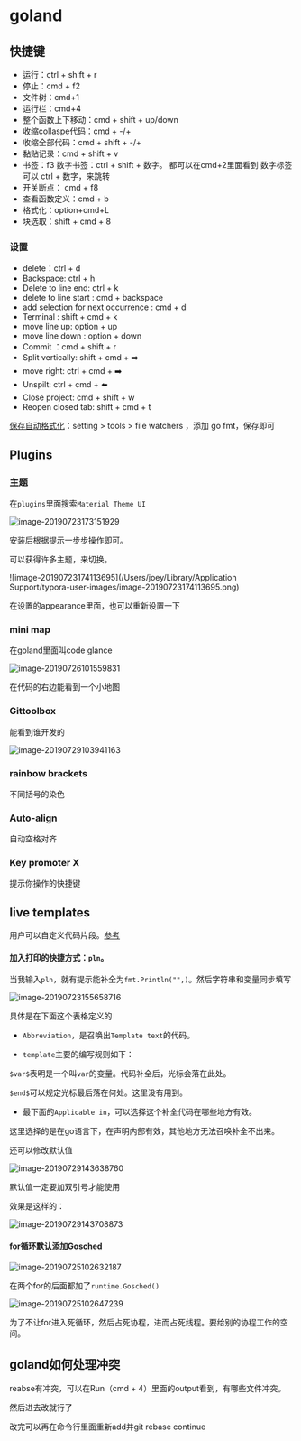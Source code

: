 # goland

## 快捷键

- 运行：ctrl + shift + r
- 停止：cmd + f2
- 文件树：cmd+1
- 运行栏：cmd+4
- 整个函数上下移动：cmd + shift + up/down
- 收缩collaspe代码：cmd + -/+
- 收缩全部代码：cmd + shift + -/+
- 黏贴记录：cmd + shift + v
- 书签：f3
  数字书签：ctrl + shift + 数字。
  都可以在cmd+2里面看到
  数字标签可以 ctrl + 数字，来跳转
- 开关断点： cmd + f8
- 查看函数定义：cmd + b
- 格式化：option+cmd+L
- 块选取：shift + cmd + 8

### 设置

- delete：ctrl + d
- Backspace: ctrl + h
- Delete to line end: ctrl + k
- delete to line start : cmd + backspace
- add selection for next occurrence : cmd + d
- Terminal : shift + cmd + k
- move line up: option + up
- move line down : option + down
- Commit ：cmd + shift + r
- Split vertically: shift + cmd + ➡️
- move right: ctrl + cmd + ➡️
- Unspilt: ctrl + cmd + ⬅️
- Close project: cmd + shift + w
- Reopen closed tab: shift + cmd + t



[保存自动格式化](https://www.cnblogs.com/hcy-fly/p/8274336.html)：setting > tools > file watchers ，添加 go fmt，保存即可

## Plugins

### 主题

在`plugins`里面搜索`Material Theme UI `

![image-20190723173151929](http://ww1.sinaimg.cn/large/006tNc79gy1g59wl7mh7fj30n80dojst.jpg)

安装后根据提示一步步操作即可。

可以获得许多主题，来切换。

![image-20190723174113695](/Users/joey/Library/Application Support/typora-user-images/image-20190723174113695.png)

在设置的appearance里面，也可以重新设置一下



### mini map

在goland里面叫code glance

![image-20190726101559831](http://ww4.sinaimg.cn/large/006tNc79gy1g5d0umfpjdj30aa09gaal.jpg)

在代码的右边能看到一个小地图



### Gittoolbox

能看到谁开发的

![image-20190729103941163](http://ww3.sinaimg.cn/large/006tNc79gy1g5gie77fyuj30ab01umx2.jpg)



### rainbow brackets

不同括号的染色



### Auto-align

自动空格对齐



### Key promoter X

提示你操作的快捷键

## live templates

用户可以自定义代码片段。[参考](https://blog.csdn.net/fanrenxiang/article/details/80612588)

#### 加入打印的快捷方式：`pln`。

当我输入`pln`，就有提示能补全为`fmt.Println("",)`。然后字符串和变量同步填写

![image-20190723155658716](http://ww2.sinaimg.cn/large/006tNc79gy1g59tug80x9j31900kitbb.jpg)

具体是在下面这个表格定义的

- `Abbreviation`，是召唤出`Template text`的代码。

- `template`主要的编写规则如下：

`$var$`表明是一个叫`var`的变量。代码补全后，光标会落在此处。

`$end$`可以规定光标最后落在何处。这里没有用到。

- 最下面的`Applicable in`，可以选择这个补全代码在哪些地方有效。

这里选择的是在go语言下，在声明内部有效，其他地方无法召唤补全不出来。



还可以修改默认值

![image-20190729143638760](http://ww3.sinaimg.cn/large/006tNc79gy1g5gp8ptn6cj30we0eatbp.jpg)

默认值一定要加双引号才能使用

效果是这样的：

![image-20190729143708873](http://ww2.sinaimg.cn/large/006tNc79gy1g5gp98fw1xj30hi06kgly.jpg)



#### for循环默认添加Gosched

![image-20190725102632187](http://ww2.sinaimg.cn/large/006tNc79gy1g5bvjaenqwj306f01h3yf.jpg)

在两个for的后面都加了`runtime.Gosched()`

![image-20190725102647239](http://ww3.sinaimg.cn/large/006tNc79gy1g5bvji2fl7j30b903pglp.jpg)

为了不让for进入死循环，然后占死协程，进而占死线程。要给别的协程工作的空间。

## goland如何处理冲突

reabse有冲突，可以在Run（cmd + 4）里面的output看到，有哪些文件冲突。

然后进去改就行了

改完可以再在命令行里面重新add并git rebase continue

